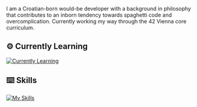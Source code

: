 I am a Croatian-born would-be developer with a background in philosophy that contributes to an inborn tendency towards spaghetti code and overcomplication. Currently working my way through the 42 Vienna core curriculum.

## ⚙️ Currently Learning 
[![Currently Learning](https://skillicons.dev/icons?i=c,bash&perline=5)](https://skillicons.dev)

## ⌨️ Skills
[![My Skills](https://skillicons.dev/icons?i=html,css,js,react,python,django,postgres,bootstrap&perline=5)](https://skillicons.dev)
<!--
**DajanPlackovic/DajanPlackovic** is a ✨ _special_ ✨ repository because its `README.md` (this file) appears on your GitHub profile.

Here are some ideas to get you started:

-->
